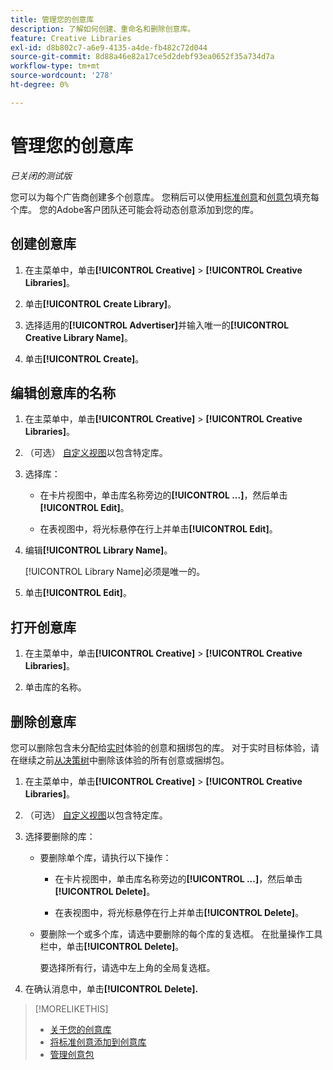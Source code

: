 ```yaml
---
title: 管理您的创意库
description: 了解如何创建、重命名和删除创意库。
feature: Creative Libraries
exl-id: d8b802c7-a6e9-4135-a4de-fb482c72d044
source-git-commit: 8d88a46e82a17ce5d2debf93ea0652f35a734d7a
workflow-type: tm+mt
source-wordcount: '278'
ht-degree: 0%

---
```


# 管理您的创意库

*已关闭的测试版*

您可以为每个广告商创建多个创意库。 您稍后可以使用[标准创意](creative-add-standard.md)<!-- , dynamic creatives, -->和[创意包](bundle-manage.md)填充每个库。 您的Adobe客户团队还可能会将动态创意添加到您的库。

## 创建创意库

1. 在主菜单中，单击&#x200B;**[!UICONTROL Creative]** > **[!UICONTROL Creative Libraries]**。

1. 单击&#x200B;**[!UICONTROL Create Library]**。

1. 选择适用的&#x200B;**[!UICONTROL Advertiser]**&#x200B;并输入唯一的&#x200B;**[!UICONTROL Creative Library Name]**。

1. 单击&#x200B;**[!UICONTROL Create]**。

## 编辑创意库的名称

1. 在主菜单中，单击&#x200B;**[!UICONTROL Creative]** > **[!UICONTROL Creative Libraries]**。

1. （可选） [自定义视图](/help/creative/introduction/customize-data-views.md)以包含特定库。

1. 选择库：

   * 在卡片视图中，单击库名称旁边的&#x200B;**[!UICONTROL ...]**，然后单击&#x200B;**[!UICONTROL Edit]**。

   * 在表视图中，将光标悬停在行上并单击&#x200B;**[!UICONTROL Edit]**。

1. 编辑&#x200B;**[!UICONTROL Library Name]**。

   [!UICONTROL Library Name]必须是唯一的。

1. 单击&#x200B;**[!UICONTROL Edit]**。

## 打开创意库

1. 在主菜单中，单击&#x200B;**[!UICONTROL Creative]** > **[!UICONTROL Creative Libraries]**。

1. 单击库的名称。

## 删除创意库

您可以删除包含未分配给[实时](/help/creative/experiences/experience-about.md#experience-statuses-experience-statuses)体验的创意和捆绑包的库。 对于实时目标体验，请在继续之前[从决策树](/help/creative/experiences/experience-target-node-delete.md)中删除该体验的所有创意或捆绑包。<!-- Not an option as of 3/4: > For an untargeted live experience, [remove any assigned creatives from the associated ad tag](/help/creative/experiences/experience-tag-assign-creatives.md) before you continue. -->

1. 在主菜单中，单击&#x200B;**[!UICONTROL Creative]** > **[!UICONTROL Creative Libraries]**。

1. （可选） [自定义视图](/help/creative/introduction/customize-data-views.md)以包含特定库。

1. 选择要删除的库：

   * 要删除单个库，请执行以下操作：

      * 在卡片视图中，单击库名称旁边的&#x200B;**[!UICONTROL ...]**，然后单击&#x200B;**[!UICONTROL Delete]**。

      * 在表视图中，将光标悬停在行上并单击&#x200B;**[!UICONTROL Delete]**。

   * 要删除一个或多个库，请选中要删除的每个库的复选框。 在批量操作工具栏中，单击&#x200B;**[!UICONTROL Delete]**。

     要选择所有行，请选中左上角的全局复选框。

1. 在确认消息中，单击&#x200B;**[!UICONTROL Delete].** <!--Verify wording -->

>[!MORELIKETHIS]
>
>* [关于您的创意库](/help/creative/creative-libraries/creative-libraries-about.md)
>* [将标准创意添加到创意库](creative-add-standard.md)
>* [管理创意包](bundle-manage.md)

